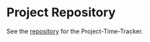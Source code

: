 # Project Repository
See the [repository](https://github.com/elseesea/project-time-tracker) for the Project-Time-Tracker.


